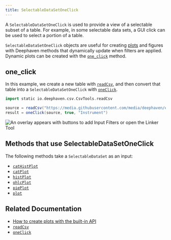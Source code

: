 ```yaml
---
title: SelectableDataSetOneClick
---
```


A `SelectableDataSetOneClick` is used to provide a view of a selectable subset of a table. For example, in some selectable data sets, a GUI click can be used to select a portion of a table.

`SelectableDataSetOneClick` objects are useful for creating [plots](../../../how-to-guides/plotting/api-plotting.md) and figures with Deephaven methods that dynamically update when filters are applied. Dynamic plots can be created with the [`one_click`](../../plot/oneClick.md) method.

## one_click

In this example, we create a new table with [`readCsv`](../../data-import-export/CSV/readCsv.md), and then convert that table into a `SelectableDataSetOneClick` with [`oneClick`](../../plot/oneClick.md).

```groovy order=null
import static io.deephaven.csv.CsvTools.readCsv

source = readCsv("https://media.githubusercontent.com/media/deephaven/examples/main/CryptoCurrencyHistory/CSV/CryptoTrades_20210922.csv")
result = oneClick(source, true, "Instrument")
```

![An overlay appears with buttons to add Input Filters or open the Linker Tool](../../../assets/how-to/oc-true.png)

## Methods that use SelectableDataSetOneClick

The following methods take a `SelectableDataSet` as an input:

- [`catHistPlot`](../../plot/catHistPlot.md)
- [`catPlot`](../../plot/catPlot.md)
- [`histPlot`](../../plot/histPlot.md)
- [`ohlcPlot`](../../plot/ohlcPlot.md)
- [`piePlot`](../../plot/piePlot.md)
- [`plot`](../../plot/plot.md)

## Related Documentation

- [How to create plots with the built-in API](../../../how-to-guides/plotting/api-plotting.md)
- [`readCsv`](../../data-import-export/CSV/readCsv.md)
- [`oneClick`](../../plot/oneClick.md)
